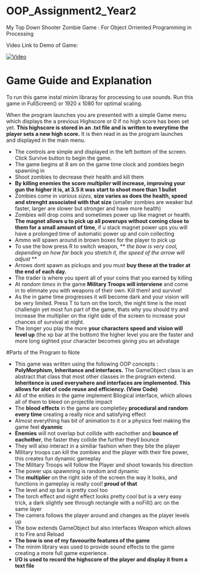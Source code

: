 # OOP_Assignment2_Year2

My Top Down Shooter Zombie Game : For Object Orriented Programming in Processing

Video Link to Demo of Game:

[![Video](http://img.youtube.com/vi/4krfBdfA2_k/0.jpg)](https://www.youtube.com/watch?v=4krfBdfA2_k)

# Game Guide and Explanation

To run this game instal minim libraray for processing to use sounds. Run this game in FullScreen() or 1920 x 1080 for optimal scaling.

When the program launches you are presented with a simple Game menu which displays the a previous Highscore or 0 if no high score has been set yet. **This highscore is stored in an .txt file and is written to everytime the player sets a new high score.** It is then read in as the program launches and displayed in the main menu.

  - The controls are simple and displayed in the left bottom of the screen. Click Survive button to begin the game.
  - The game begins at 8 am on the game time clock and zombies begin spawning in
  - Shoot zombies to decrease their health and kill them
  - **By killing enemies the score *multiplier* will increase, improving your gun the higher it is, at 3.5 it was start to shoot more than 1 bullet**
  - Zombies come in *various sizes*, **size varies as does the health, speed and strenght associated with that size** (smaller zombies are weaker but faster, larger are slower but stronger and have more health)
  - Zombies will drop coins and sometimes power up like magnet or health. **The magnet allows u to pick up all powerups without coming close to them for a small amount of time**, if u stack magnet power ups you will have a prolonged time of automatic power up and coin collecting
  - Ammo will spawn around in brown boxes for the player to pick up
  - To use the bow press R to switch weapon, ** *the bow is very cool, depending on how far back you stretch it, the speed of the arrow will adjust* **
  - Arrows dont spawn as pickups and you must **buy these at the trader at the end of each day.**
  - The trader is where you spent all of your coins that you earned by killing
  - At *random times* in the game **Military Troops will interviene** and come in to elimnate you with weapons of their own. Kill them! and survive!
  - As the in game time progresses it will become dark and your vision will be very limited. Press T to turn on the torch, the night time is the most challengin yet most fun part of the game, thats why you should try and increase the multiplier on the right side of the screen to increase your chances of survival at night.
  - The longer you play the more **your characters speed and vision will level up** (the xp bar at the bottom) the higher level you are the faster and more long sighted your character becomes giving you an advatage
  
 
 #Parts of the Program to Note
   - This game was written using the following OOP concepts : **PolyMorphism, Inheritance and interfaces.** The GameObject class is an abstract that class that most other classes in the program extend. **Inheritence is used everywhere and interfaces are implemented. This allows for alot of code reuse and efficiency. (View Code)**
  - All of the enities in the game implement Bilogical interface, which allows all of them to bleed on projectile impact
  - The **blood effects** in the game are completley **procedural and random every time** creating a really nice and satisfying effect
  - Almost everything has bit of animation to it or a physics feel making the game feel **dyanmic** 
  - **Enemies** will not overlap but collide with eachother and **bounce of eachother**, the faster they collide the further theyll bounce
  - They will also interact in a similiar fashion when they bite the player
  - Military troops can kill the zombies and the player with their fire power, this creates fun dynamic gameplay
  - The Military Troops will follow the Player and shoot towards his direction
  - The power ups spawnning is random and dynamic
  - The **multiplier** on the right side of the screen the way it looks, and functions in gameplay is really cool! **proud of that**
  - The level and xp bar is pretty cool too
  - The torch effect and night effect looks pretty cool but is a very easy trick, a dark slightly see through rectangle with a noFill() arc on the same layer
  - The camera follows the player around and changes as the player levels up
  - The bow extends GameObject but also interfaces Weapon which allows it to Fire and Reload
  - **The bow is one of my faveourite features of the game**
  - The minim library was used to provide sound effects to the game creating a more full game experience.
  - **I/O is used to record the highscore of the player and display it from a text file**
